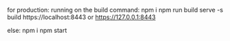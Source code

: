 for production:
running on the build
command:
npm i
npm run build
serve -s build
https://localhost:8443 or https://127.0.0.1:8443

else:
npm i
npm start
